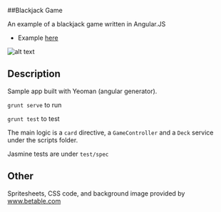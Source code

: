 ##Blackjack Game


An example of a blackjack game written in Angular.JS

  - Example [here](http://blackjack_dlwj.pancakeapps.com/)

![alt text](http://i.imgur.com/6jd8v8il.jpg "Logo Title Text 1")


Description
----

Sample app built with Yeoman (angular generator).

`grunt serve` to run

`grunt test` to test

The main logic is a `card` directive, a `GameController` and a `Deck` service
under the scripts folder.

Jasmine tests are under `test/spec`

Other
----

Spritesheets, CSS code, and background image provided by www.betable.com


